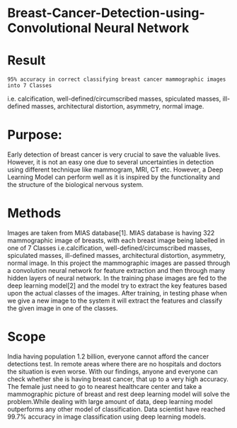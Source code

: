 # Breast-Cancer-Detection-using-Convolutional Neural Network

# Result
	95% accuracy in correct classifying breast cancer mammographic images into 7 Classes
i.e. calcification, well-defined/circumscribed masses, spiculated masses, ill-defined masses, architectural distortion, asymmetry, normal image.

# Purpose:
Early detection of breast cancer is very crucial to save the valuable lives. However, it is not an easy one due to several uncertainties in detection using different technique like mammogram, MRI, CT etc. However, a Deep Learning Model can perform well as it  is inspired by the functionality and the structure of the biological nervous system.


# Methods 
Images are taken from MIAS database[1]. MIAS database is having 322 mammographic image of breasts, with each breast image being labelled in one of 7 Classes i.e.calcification, well-defined/circumscribed masses, spiculated masses, ill-defined masses, architectural distortion, asymmetry, normal image.
In this project the mammographic images are passed through a convolution neural network for feature extraction and then through many hidden layers of neural network. In the training phase images are fed to the deep learning model[2] and the model try to extract the key features based upon the actual classes of the images. After training, in testing phase when we give a new image to the system it will extract the features and classify the given image in one of the classes.



# Scope
India having population 1.2 billion, everyone cannot afford the cancer detections test. In remote areas where there are no hospitals and doctors the situation is even worse. With our findings, anyone and everyone can check whether she is having breast cancer, that up to a very high accuracy. The female just need to go to nearest healthcare center and take a mammographic picture of breast and rest deep learning model will solve the problem.While dealing with large amount of data, deep learning model outperforms any other model of classification. Data scientist have reached 99.7% accuracy in image classification using deep learning models.

